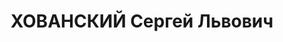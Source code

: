 ---
title: ХОВАНСКИЙ Сергей Львович
description: '1906 року народження, м. Шахти Азово-Чорноморського краю, росіянин,
  освіта вища, безпартійний. Робітник шахти ім. Косіора. Проживав: шахта №3-біс Чистяківського
  району Донецької області.

  Заарештований 28 травня 1937 року. Виїзною сесією військової колегії Верховного
  Суду СРСР у м. Сталіно (м. Донецьк) 3 грудня 1937 року засуджений до розстрілу з
  конфіскацією майна. Вирок приведений до виконання 3 грудня 1937 року у м. Сталіно
  (м. Донецьк).

  Реабілітований у 1958 році.'
---